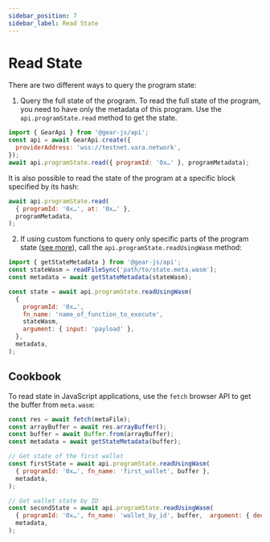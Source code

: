 ```yaml
---
sidebar_position: 7
sidebar_label: Read State
---
```


# Read State

There are two different ways to query the program state:

1. Query the full state of the program. To read the full state of the program, you need to have only the metadata of this program. Use the `api.programState.read` method to get the state.

```javascript
import { GearApi } from '@gear-js/api';
const api = await GearApi.create({
  providerAddress: 'wss://testnet.vara.network',
});
await api.programState.read({ programId: '0x…' }, programMetadata);
```

It is also possible to read the state of the program at a specific block specified by its hash:

```javascript
await api.programState.read(
  { programId: '0x…', at: '0x…' },
  programMetadata,
);
```

2. If using custom functions to query only specific parts of the program state ([see more](/docs/build/metadata#generate-metadata)), call the `api.programState.readUsingWasm` method:

```javascript
import { getStateMetadata } from '@gear-js/api';
const stateWasm = readFileSync('path/to/state.meta.wasm');
const metadata = await getStateMetadata(stateWasm);

const state = await api.programState.readUsingWasm(
  {
    programId: '0x…',
    fn_name: 'name_of_function_to_execute',
    stateWasm,
    argument: { input: 'payload' },
  },
  metadata,
);
```

## Cookbook

To read state in JavaScript applications, use the `fetch` browser API to get the buffer from `meta.wasm`:

```javascript
const res = await fetch(metaFile);
const arrayBuffer = await res.arrayBuffer();
const buffer = await Buffer.from(arrayBuffer);
const metadata = await getStateMetadata(buffer);

// Get state of the first wallet
const firstState = await api.programState.readUsingWasm(
  { programId: '0x…', fn_name: 'first_wallet', buffer },
  metadata,
);

// Get wallet state by ID
const secondState = await api.programState.readUsingWasm(
  { programId: '0x…', fn_name: 'wallet_by_id', buffer,  argument: { decimal: 1, hex: '0x01' } },
  metadata,
);
```